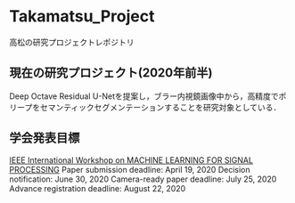 # Takamatsu_Project
高松の研究プロジェクトレポジトリ

## 現在の研究プロジェクト(2020年前半)
Deep Octave Residual U-Netを提案し，ブラー内視鏡画像中から，高精度でポリープをセマンティックセグメンテーションすることを研究対象としている．

## 学会発表目標
[IEEE International Workshop on MACHINE LEARNING FOR SIGNAL PROCESSING](https://ieeemlsp.cc/)
Paper submission deadline:
April 19, 2020
Decision notification:
June 30, 2020
Camera-ready paper deadline:
July 25, 2020
Advance registration deadline:
August 22, 2020

